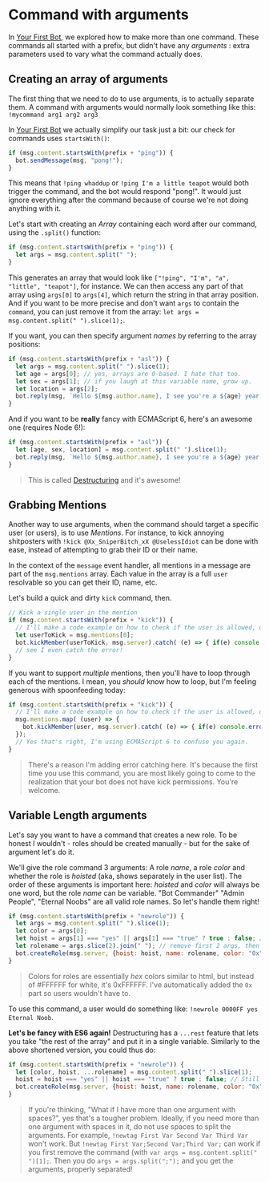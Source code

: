 # Command with arguments

In [Your First Bot](../coding-walkthroughs/your_basic_bot.md), we explored how to make more than one command. These commands all started with a prefix, but didn't have any *arguments* : extra parameters used to vary what the command actually does.

## Creating an array of arguments

The first thing that we need to do to use arguments, is to actually separate them. A command with arguments would normally look something like this: 
`!mycommand arg1 arg2 arg3`

In [Your First Bot](../coding-walkthroughs/your_basic_bot.md) we actually simplify our task just a bit: our check for commands uses `startsWith()`: 

```js
if (msg.content.startsWith(prefix + "ping")) {
  bot.sendMessage(msg, "pong!");
} 
```

This means that `!ping whaddup` or `!ping I'm a little teapot` would both trigger the command, and the bot would respond "pong!". It would just ignore everything after the command because of course we're not doing anything with it.

Let's start with creating an *Array* containing each word after our command, using the `.split()` function: 

```js
if (msg.content.startsWith(prefix + "ping")) {
  let args = msg.content.split(" ");
} 
```

This generates an array that would look like `["!ping", "I'm", "a", "little", "teapot"]`, for instance. We can then access any part of that array using `args[0]` to `args[4]`, which return the string in that array position. And if you want to be more precise and don't want `args` to contain the `command`, you can just remove it from the array: `let args = msg.content.split(" ").slice(1);`. 

If you want, you can then specify argument *names* by referring to the array positions: 

```js
if (msg.content.startsWith(prefix + "asl")) {
  let args = msg.content.split(" ").slice(1);
  let age = args[0]; // yes, arrays are 0-based. I hate that too.
  let sex = args[1]; // if you laugh at this variable name, grow up.
  let location = args[2];
  bot.reply(msg, `Hello ${msg.author.name}, I see you're a ${age} year old ${sex} from ${location}. Wanna date?`);
} 
```

And if you want to be **really** fancy with ECMAScript 6, here's an awesome one (requires Node 6!):
```js
if (msg.content.startsWith(prefix + "asl")) {
  let [age, sex, location] = msg.content.split(" ").slice(1);
  bot.reply(msg, `Hello ${msg.author.name}, I see you're a ${age} year old ${sex} from ${location}. Wanna date?`);
} 
```

> This is called [Destructuring](https://developer.mozilla.org/en/docs/Web/JavaScript/Reference/Operators/Destructuring_assignment) and it's awesome! 

## Grabbing Mentions

Another way to use arguments, when the command should target a specific user (or users), is to use *Mentions*. For instance, to kick annoying shitposters with `!kick @Xx_SniperBitch_xX @UselessIdiot` can be done with ease, instead of attempting to grab their ID or their name.

In the context of the `message` event handler, all mentions in a message are part of the `msg.mentions` array. Each value in the array is a full `user` resolvable so you can get their ID, name, etc. 

Let's build a quick and dirty `kick` command, then.

```js
// Kick a single user in the mention
if (msg.content.startsWith(prefix + "kick")) {
  // I'll make a code example on how to check if the user is allowed, one day!
  let userToKick = msg.mentions[0];
  bot.kickMember(userToKick, msg.server).catch( (e) => { if(e) console.error(e) });
  // see I even catch the error!
} 
```

If you want to support *multiple* mentions, then you'll have to loop through each of the mentions. I mean, you *should* know how to loop, but I'm feeling generous with spoonfeeding today: 

```js
if (msg.content.startsWith(prefix + "kick")) {
  // I'll make a code example on how to check if the user is allowed, one day!
  msg.mentions.map( (user) => {
    bot.kickMember(user, msg.server).catch( (e) => { if(e) console.error(e) });
  });
  // Yes that's right, I'm using ECMAScript 6 to confuse you again.
} 
```

> There's a reason I'm adding error catching here. It's because the first time you use this command, you are most likely going to come to the realization that your bot does not have kick permissions. You're welcome.

## Variable Length arguments

Let's say you want to have a command that creates a new role. To be honest I wouldn't - roles should be created manually - but for the sake of argument let's do it.

We'll give the role command 3 arguments: A role *name*, a role *color* and whether the role is *hoisted* (aka, shows separately in the user list). The order of these arguments is important here: *hoisted* and *color* will always be one word, but the role *name* can be variable. "Bot Commander" "Admin People", "Eternal Noobs" are all valid role names. So let's handle them right!

```js
if (msg.content.startsWith(prefix + "newrole")) {
  let args = msg.content.split(" ").slice(1);
  let color = args[0];
  let hoist = args[1] === "yes" || args[1] === "true" ? true : false; // google "ternary if javascript"
  let rolename = args.slice(2).join(" "); // remove first 2 args, then join array with a space
  bot.createRole(msg.server, {hoist: hoist, name: rolename, color: "0x"+color}).catch( (e) => { if(e) console.error(e) });
} 
```

> Colors for roles are essentially *hex* colors similar to html, but instead of #FFFFFF for white, it's 0xFFFFFF. I've automatically added the `0x` part so users wouldn't have to.

To use this command, a user would do something like: `!newrole 0000FF yes Eternal Noob`. 

**Let's be fancy with ES6 again!** Destructuring has a `...rest` feature that lets you take "the rest of the array" and put it in a single variable. Similarly to the above shortened version, you could thus do:

```js
if (msg.content.startsWith(prefix + "newrole")) {
  let [color, hoist, ...rolename] = msg.content.split(" ").slice(1);
  hoist = hoist === "yes" || hoist === "true" ? true : false; // Still gotta do this check!
  bot.createRole(msg.server, {hoist: hoist, name: rolename, color: "0x"+color}).catch( (e) => { if(e) console.error(e) });
} 
```

> If you're thinking, "What if I have more than one argument with spaces?", yes that's a tougher problem. Ideally, if you need more than one argument with spaces in it, do not use spaces to split the arguments. For example, `!newtag First Var Second Var Third Var` won't work. But `!newtag First Var;Second Var;Third Var;` can work if you first remove the command (with `var args = msg.content.split(" ")[1];`. Then you do `args = args.split(";");` and you get the arguments, properly separated!
